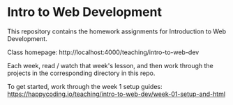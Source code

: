 # Intro to Web Development

This repository contains the homework assignments for Introduction to Web Development.

Class homepage: http://localhost:4000/teaching/intro-to-web-dev

Each week, read / watch that week's lesson, and then work through the projects in the corresponding directory in this repo.

To get started, work through the week 1 setup guides: https://happycoding.io/teaching/intro-to-web-dev/week-01-setup-and-html